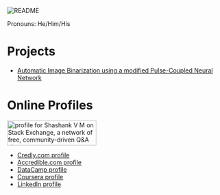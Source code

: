 ![README](https://user-images.githubusercontent.com/58113556/114544443-3f7b8400-9c78-11eb-88cb-971a9680e9d4.png)

Pronouns: He/Him/His
# Projects
- [Automatic Image Binarization using a modified Pulse-Coupled Neural Network](https://github.com/ShashankVM/pcnn-algorithm-demo)

# Online Profiles
<a href="https://stackexchange.com/users/17017739/shashank-v-m"><img src="https://stackexchange.com/users/flair/17017739.png" width="208" height="58" alt="profile for Shashank V M on Stack Exchange, a network of free, community-driven Q&amp;A sites" title="profile for Shashank V M on Stack Exchange, a network of free, community-driven Q&amp;A sites" /></a>
- [Credly.com profile](https://www.credly.com/users/shashank-v-m/) 
- [Accredible.com profile](https://v2.credential.net/profile/shashankvm133/wallet) 
- [DataCamp profile](https://www.datacamp.com/profile/shashankmathew) 
- [Coursera profile](https://www.coursera.org/user/9b0953303b5aa52680f26d29abc32ac1)
- [LinkedIn profile](https://www.linkedin.com/in/shashankmathew/)
